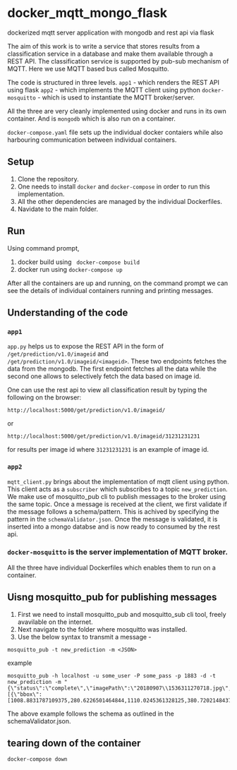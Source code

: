 # docker_mqtt_mongo_flask
dockerized mqtt server application with mongodb and rest api via flask

The aim of this work is to write a service that stores results from a classification service in a database and make them available through a REST API. The classification service is supported by pub-sub mechanism of MQTT. Here we use MQTT based bus called Mosquitto.

The code is structured in three levels.
``app1`` - which renders the REST API using flask 
``app2`` - which implements the MQTT client using python
``docker-mosquitto`` - which is used to instantiate the MQTT broker/server.


All the three are very cleanly implemented using docker and runs in its own container. And is ``mongodb`` which is also run on a container.

``docker-compose.yaml`` file sets up the individual docker contaiers while also harbouring communication between individual containers.

## Setup

1. Clone the repository.
2. One needs to install `docker` and `docker-compose` in order to run this implementation.
3. All the other dependencies are managed by the individual Dockerfiles.
4. Navidate to the main folder.

## Run

Using command prompt,

1. docker build using ``` docker-compose build```
2. docker run using ```docker-compose up```

After all the containers are up and running, on the command prompt we can see the details of individual containers running and printing messages.

## Understanding of the code

### ```app1```

`app.py` helps us to expose the REST API in the form of `/get/prediction/v1.0/imageid` and `/get/prediction/v1.0/imageid/<imageid>`.
These two endpoints fetches the data from the mongodb. The first endpoint fetches all the data while the second one allows to selectively fetch the data based on image id.

One can use the rest api to view all classification result by typing the following on the browser:
```
http://localhost:5000/get/prediction/v1.0/imageid/
```
or
```
http://localhost:5000/get/prediction/v1.0/imageid/31231231231
```
for results per image id where `31231231231` is an example of image id.


### ```app2```

`mqtt_client.py` brings about the implementation of mqtt client using python. This client acts as a `subscriber` which subscribes to a topic `new_prediction`. We make use of mosquitto_pub cli to publish messages to the broker using the same topic. Once a message is received at the client, we first validate if the message follows a schema/pattern. This is achived by specifying the pattern in the ``schemaValidator.json``.
Once the message is validated, it is inserted into a mongo databse and is now ready to consumed by the rest api.

### ```docker-mosquitto``` is the server implementation of MQTT broker.

All the three have individual Dockerfiles which enables them to run on a container.

## Uisng mosquitto_pub for publishing messages

1. First we need to install mosquitto_pub and mosquitto_sub cli tool, freely avavilable on the internet.
2. Next navigate to the folder where mosquitto was installed.
3. Use the below syntax to transmit a message - 
```
mosquitto_pub -t new_prediction -m <JSON>
```
example
```
mosquitto_pub -h localhost -u some_user -P some_pass -p 1883 -d -t new_prediction -m "{\"status\":\"complete\",\"imagePath\":\"20180907\\1536311270718.jpg\",\"imageId\":\"1536311270718\",\"output\":[{\"bbox\":[1008.8831787109375,280.6226501464844,1110.0245361328125,380.72021484375],\"probability\":0.9725130796432495,\"label\":\"nail\",\"result\":\"good\"}]}"
```

The above example follows the schema as outlined in the schemaValidator.json. 


## tearing down of the container

```docker-compose down```
